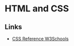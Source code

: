 # HTML and CSS

## Links

 * [CSS Reference W3Schools](https://www.w3schools.com/cssref/default.asp)


